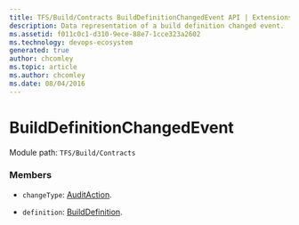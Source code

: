 ```yaml
---
title: TFS/Build/Contracts BuildDefinitionChangedEvent API | Extensions for Azure DevOps Services
description: Data representation of a build definition changed event.
ms.assetid: f011c0c1-d310-9ece-88e7-1cce323a2602
ms.technology: devops-ecosystem
generated: true
author: chcomley
ms.topic: article
ms.author: chcomley
ms.date: 08/04/2016
---
```


# BuildDefinitionChangedEvent

Module path: `TFS/Build/Contracts`

### Members

* `changeType`: [AuditAction](./AuditAction.md).

* `definition`: [BuildDefinition](./BuildDefinition.md).
